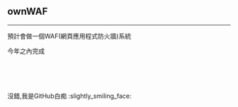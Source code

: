 ## ownWAF

---
預計會做一個WAF(網頁應用程式防火牆)系統

今年之內完成

<br />
<br />
<br />
<br />
沒錯,我是GitHub白痴 :slightly_smiling_face:




